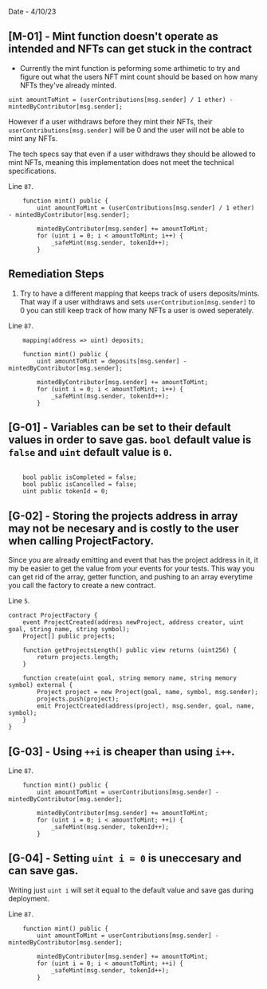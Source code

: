 Date - 4/10/23

## **[M-01]** - Mint function doesn't operate as intended and NFTs can get stuck in the contract

- Currently the mint function is peforming some arthimetic to try and figure out what the users NFT mint count should be based on how many NFTs they've already minted.

`uint amountToMint = (userContributions[msg.sender] / 1 ether) - mintedByContributor[msg.sender];`

However if a user withdraws before they mint their NFTs, their `userContributions[msg.sender]` will be 0 and the user will not be able to mint any NFTs.

The tech specs say that even if a user withdraws they should be allowed to mint NFTs, meaning this implementation does not meet the technical specifications.

Line `87`.

```
    function mint() public {
        uint amountToMint = (userContributions[msg.sender] / 1 ether) - mintedByContributor[msg.sender];

        mintedByContributor[msg.sender] += amountToMint;
        for (uint i = 0; i < amountToMint; i++) {
            _safeMint(msg.sender, tokenId++);
        }
```

## Remediation Steps

1. Try to have a different mapping that keeps track of users deposits/mints. That way if a user withdraws and sets `userContribution[msg.sender]` to 0 you can still keep track of how many NFTs a user is owed seperately.

Line `87`.

```
    mapping(address => uint) deposits;

    function mint() public {
        uint amountToMint = deposits[msg.sender] - mintedByContributor[msg.sender];

        mintedByContributor[msg.sender] += amountToMint;
        for (uint i = 0; i < amountToMint; i++) {
            _safeMint(msg.sender, tokenId++);
        }
```


## **[G-01]** - Variables can be set to their default values in order to save gas. `bool` default value is `false` and `uint` default value is `0`.

```
    
    bool public isCompleted = false;
    bool public isCancelled = false;
    uint public tokenId = 0;

```

## **[G-02]** - Storing the projects address in array may not be necesary and is costly to the user when calling ProjectFactory.

Since you are already emitting and event that has the project address in it, it my be easier to get the value from your events for your tests. This way you can get rid of the array, getter function, and pushing to an array everytime you call the factory to create a new contract.

Line `5`.

```
contract ProjectFactory {
    event ProjectCreated(address newProject, address creator, uint goal, string name, string symbol);
    Project[] public projects;

    function getProjectsLength() public view returns (uint256) {
        return projects.length;
    }

    function create(uint goal, string memory name, string memory symbol) external {
        Project project = new Project(goal, name, symbol, msg.sender);
        projects.push(project);
        emit ProjectCreated(address(project), msg.sender, goal, name, symbol); 
    }
}
```
## **[G-03]** - Using `++i` is cheaper than using `i++`.

Line `87`.

```
    function mint() public {
        uint amountToMint = userContributions[msg.sender] - mintedByContributor[msg.sender];

        mintedByContributor[msg.sender] += amountToMint;
        for (uint i = 0; i < amountToMint; ++i) {
            _safeMint(msg.sender, tokenId++);
        }
```

## **[G-04]** - Setting `uint i = 0` is uneccesary and can save gas.

Writing just `uint i` will set it equal to the default value and save gas during deployment.

Line `87`.


```
    function mint() public {
        uint amountToMint = userContributions[msg.sender] - mintedByContributor[msg.sender];

        mintedByContributor[msg.sender] += amountToMint;
        for (uint i = 0; i < amountToMint; ++i) {
            _safeMint(msg.sender, tokenId++);
        }
```
